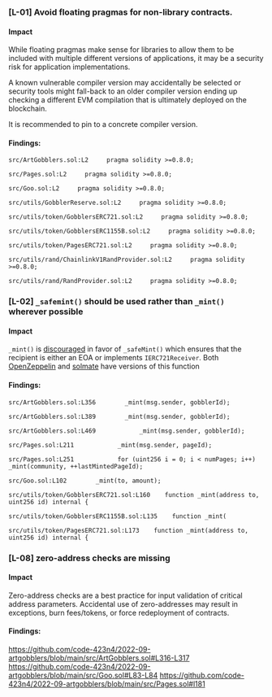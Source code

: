 ### [L-01] Avoid floating pragmas for non-library contracts.


#### Impact
While floating pragmas make sense for libraries to allow them to be included with multiple different versions of applications, it may be a security risk for application implementations.

A known vulnerable compiler version may accidentally be selected or security tools might fall-back to an older compiler version ending up checking a different EVM compilation that is ultimately deployed on the blockchain.

It is recommended to pin to a concrete compiler version.

#### Findings:
```
src/ArtGobblers.sol:L2     pragma solidity >=0.8.0;

src/Pages.sol:L2     pragma solidity >=0.8.0;

src/Goo.sol:L2     pragma solidity >=0.8.0;

src/utils/GobblerReserve.sol:L2     pragma solidity >=0.8.0;

src/utils/token/GobblersERC721.sol:L2     pragma solidity >=0.8.0;

src/utils/token/GobblersERC1155B.sol:L2     pragma solidity >=0.8.0;

src/utils/token/PagesERC721.sol:L2     pragma solidity >=0.8.0;

src/utils/rand/ChainlinkV1RandProvider.sol:L2     pragma solidity >=0.8.0;

src/utils/rand/RandProvider.sol:L2     pragma solidity >=0.8.0;

```
### [L-02] ```_safemint()``` should be used rather than ```_mint()``` wherever possible


#### Impact
```_mint()``` is [discouraged](https://github.com/OpenZeppelin/openzeppelin-contracts/blob/d4d8d2ed9798cc3383912a23b5e8d5cb602f7d4b/contracts/token/ERC721/ERC721.sol#L271) in favor of ```_safeMint()``` which ensures that the recipient is either an EOA or implements ```IERC721Receiver```. Both [OpenZeppelin](https://github.com/OpenZeppelin/openzeppelin-contracts/blob/d4d8d2ed9798cc3383912a23b5e8d5cb602f7d4b/contracts/token/ERC721/ERC721.sol#L238-L250) and [solmate](https://github.com/transmissions11/solmate/blob/4eaf6b68202e36f67cab379768ac6be304c8ebde/src/tokens/ERC721.sol#L180) have versions of this function


#### Findings:
```
src/ArtGobblers.sol:L356        _mint(msg.sender, gobblerId);

src/ArtGobblers.sol:L389        _mint(msg.sender, gobblerId);

src/ArtGobblers.sol:L469            _mint(msg.sender, gobblerId);

src/Pages.sol:L211            _mint(msg.sender, pageId);

src/Pages.sol:L251            for (uint256 i = 0; i < numPages; i++) _mint(community, ++lastMintedPageId);

src/Goo.sol:L102        _mint(to, amount);

src/utils/token/GobblersERC721.sol:L160    function _mint(address to, uint256 id) internal {

src/utils/token/GobblersERC1155B.sol:L135    function _mint(

src/utils/token/PagesERC721.sol:L173    function _mint(address to, uint256 id) internal {

```

### [L-08] zero-address checks are missing


#### Impact
Zero-address checks are a best practice for input validation of critical address parameters. Accidental use of zero-addresses may result in exceptions, burn fees/tokens, or force redeployment of contracts.

#### Findings:
https://github.com/code-423n4/2022-09-artgobblers/blob/main/src/ArtGobblers.sol#L316-L317
https://github.com/code-423n4/2022-09-artgobblers/blob/main/src/Goo.sol#L83-L84
https://github.com/code-423n4/2022-09-artgobblers/blob/main/src/Pages.sol#l181